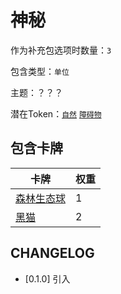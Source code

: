 # 神秘

作为补充包选项时数量：`3`

包含类型：`单位`

主题：？？？

潜在Token：[`自然`](自然.md) [`障碍物`](障碍物.md)

## 包含卡牌

卡牌 | 权重
--- | ---
[森林生态球](../卡牌/森林生态球.md) | 1
[黑猫](../卡牌/黑猫.md) | 2

## CHANGELOG

- [0.1.0] 引入
